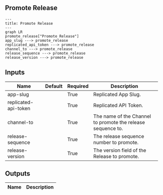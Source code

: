 ## Promote Release

```mermaid
---
title: Promote Release
---
graph LR
promote_release["Promote Release"]
app_slug ---> promote_release
replicated_api_token ---> promote_release
channel_to ---> promote_release
release_sequence ---> promote_release
release_version ---> promote_release
```
## Inputs
| Name | Default | Required | Description |
| --- | --- | --- | --- |
| app-slug |  | True | Replicated App Slug. |
| replicated-api-token |  | True | Replicated API Token. |
| channel-to |  | True | The name of the Channel to promote the release sequence to. |
| release-sequence |  | True | The release sequence number to promote. |
| release-version |  | True | The version field of the Release to promote. |

## Outputs
| Name | Description |
| --- | --- |

